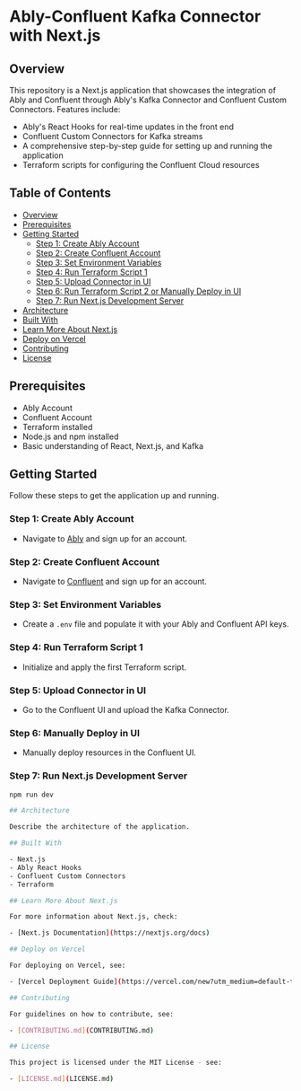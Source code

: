 # Ably-Confluent Kafka Connector with Next.js

## Overview

This repository is a Next.js application that showcases the integration of Ably and Confluent through Ably's Kafka Connector and Confluent Custom Connectors. Features include:

- Ably's React Hooks for real-time updates in the front end
- Confluent Custom Connectors for Kafka streams
- A comprehensive step-by-step guide for setting up and running the application
- Terraform scripts for configuring the Confluent Cloud resources

## Table of Contents

- [Overview](#overview)
- [Prerequisites](#prerequisites)
- [Getting Started](#getting-started)
  - [Step 1: Create Ably Account](#step-1-create-ably-account)
  - [Step 2: Create Confluent Account](#step-2-create-confluent-account)
  - [Step 3: Set Environment Variables](#step-3-set-environment-variables)
  - [Step 4: Run Terraform Script 1](#step-4-run-terraform-script-1)
  - [Step 5: Upload Connector in UI](#step-5-upload-connector-in-ui)
  - [Step 6: Run Terraform Script 2 or Manually Deploy in UI](#step-6-run-terraform-script-2-or-manually-deploy-in-ui)
  - [Step 7: Run Next.js Development Server](#step-7-run-nextjs-development-server)
- [Architecture](#architecture)
- [Built With](#built-with)
- [Learn More About Next.js](#learn-more-about-nextjs)
- [Deploy on Vercel](#deploy-on-vercel)
- [Contributing](#contributing)
- [License](#license)

## Prerequisites

- Ably Account
- Confluent Account
- Terraform installed
- Node.js and npm installed
- Basic understanding of React, Next.js, and Kafka

## Getting Started

Follow these steps to get the application up and running.

### Step 1: Create Ably Account

- Navigate to [Ably](https://ably.com/sign-up) and sign up for an account.

### Step 2: Create Confluent Account

- Navigate to [Confluent](https://www.confluent.io/get-started/) and sign up for an account.

### Step 3: Set Environment Variables

- Create a `.env` file and populate it with your Ably and Confluent API keys.

### Step 4: Run Terraform Script 1

- Initialize and apply the first Terraform script.

### Step 5: Upload Connector in UI

- Go to the Confluent UI and upload the Kafka Connector.

### Step 6: Manually Deploy in UI

- Manually deploy resources in the Confluent UI.

### Step 7: Run Next.js Development Server

```bash
npm run dev

## Architecture

Describe the architecture of the application.

## Built With

- Next.js
- Ably React Hooks
- Confluent Custom Connectors
- Terraform

## Learn More About Next.js

For more information about Next.js, check:

- [Next.js Documentation](https://nextjs.org/docs)

## Deploy on Vercel

For deploying on Vercel, see:

- [Vercel Deployment Guide](https://vercel.com/new?utm_medium=default-template&filter=next.js&utm_source=create-next-app&utm_campaign=create-next-app-readme)

## Contributing

For guidelines on how to contribute, see:

- [CONTRIBUTING.md](CONTRIBUTING.md)

## License

This project is licensed under the MIT License - see:

- [LICENSE.md](LICENSE.md)
